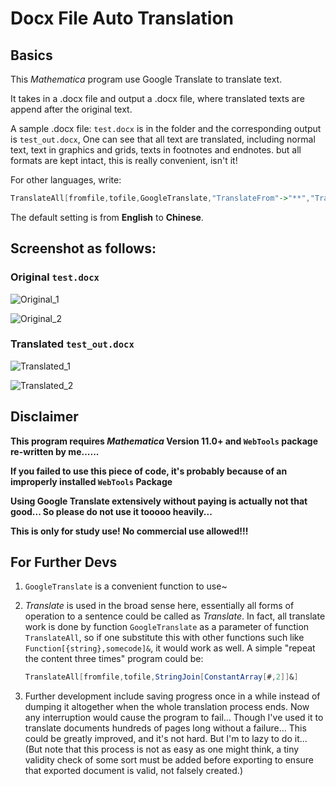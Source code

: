 # Docx File Auto Translation

## Basics

This *Mathematica* program use Google Translate to translate text.

It takes in a .docx file and output a .docx file, where translated texts are append after the original text.

A sample .docx file: `test.docx` is in the folder and the corresponding output is `test_out.docx`, One can see that all text are translated, including normal text, text in graphics and grids, texts in footnotes and endnotes. but all formats are kept intact, this is really convenient, isn't it!



For other languages, write:

```mathematica
TranslateAll[fromfile,tofile,GoogleTranslate,"TranslateFrom"->"**","TranslateTo"->"**"]
```

The default setting is from **English** to **Chinese**.



## Screenshot as follows:

### **Original `test.docx`**

![Original_1](https://i.loli.net/2018/04/03/5ac25e3fa7487.png)

![Original_2](https://i.loli.net/2018/04/03/5ac25e3fbea25.png)

### **Translated `test_out.docx`**

![Translated_1](https://i.loli.net/2018/04/03/5ac25e3fc0836.png)

![Translated_2](https://i.loli.net/2018/04/03/5ac25e3fc2689.png)



## Disclaimer

**This program requires *Mathematica* Version 11.0+ and `WebTools` package re-written by me......**

**If you failed to use this piece of code, it's probably because of an improperly installed `WebTools` Package**

**Using Google Translate extensively without paying is actually not that good... So please do not use it tooooo heavily...**

**This is only for study use! No commercial use allowed!!!**



## For Further Devs

1. `GoogleTranslate` is a convenient function to use~

2. *Translate* is used in the broad sense here, essentially all forms of operation to a sentence could be called as *Translate*. In fact, all translate work is done by function `GoogleTranslate` as a parameter of function `TranslateAll`, so if one substitute this with other functions such like `Function[{string},somecode]&`, it would work as well. A simple "repeat the content three times" program could be:

   ```mathematica
   TranslateAll[fromfile,tofile,StringJoin[ConstantArray[#,2]]&]
   ```

3. Further development include saving progress once in a while instead of dumping it altogether when the whole translation process ends. Now any interruption would cause the program to fail... Though I've used it to translate documents hundreds of pages long without a failure... This could be greatly improved, and it's not hard. But I'm to lazy to do it... (But note that this process is not as easy as one might think, a tiny validity check of some sort must be added before exporting to ensure that exported document is valid, not falsely created.)
